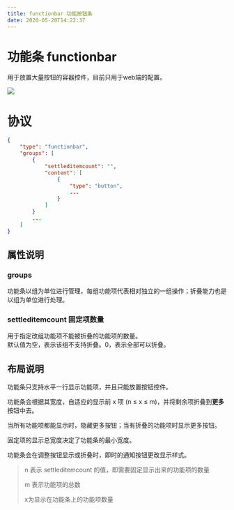 ```yaml
---
title: functionbar 功能按钮条
date: 2020-05-20T14:22:37
---
```


# 功能条 functionbar

用于放置大量按钮的容器控件，目前只用于web端的配置。

![](http://apaas.wxchina.com:8881/wp-content/uploads/functionBar.png)

# 协议

```json
{
    "type": "functionbar",
    "groups": [
        {
            "settleditemcount": "",
            "content": [
                {
                    "type": "button",
                    ...
                }
            ]
        }
        ...
    ]
}
```

## 属性说明

### **groups**

功能条以组为单位进行管理，每组功能项代表相对独立的一组操作；折叠能力也是以组为单位进行处理。

### **settleditemcount 固定项数量**

用于指定改组功能项不能被折叠的功能项的数量。  
默认值为空，表示该组不支持折叠。0，表示全部可以折叠。

## 布局说明

功能条只支持水平一行显示功能项，并且只能放置按钮控件。

功能条会根据其宽度，自适应的显示前 x 项 (n ≤ x ≤ m)，并将剩余项折叠到**更多**按钮中去。

当所有功能项都能显示时，隐藏更多按钮；当有折叠的功能项时显示更多按钮。

固定项的显示总宽度决定了功能条的最小宽度。

功能条会在调整按钮显示或折叠时，即时的通知按钮更改显示样式。

> n 表示 settleditemcount 的值，即需要固定显示出来的功能项的数量
>
> m 表示功能项的总数
>
> x为显示在功能条上的功能项数量